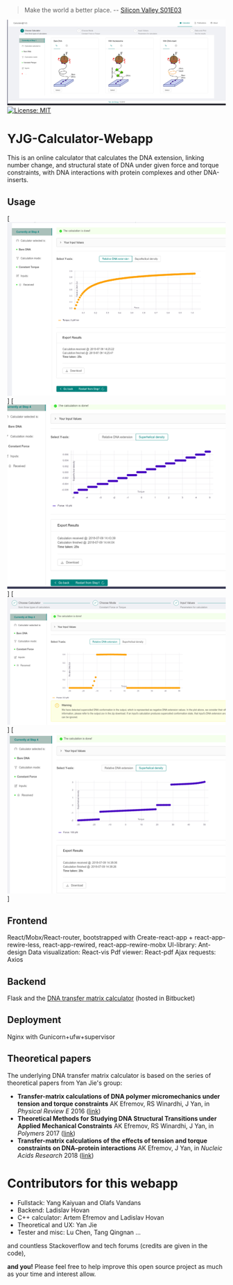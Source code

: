 > Make the world a better place.
> -- [Silicon Valley S01E03](https://en.wikipedia.org/wiki/List_of_Silicon_Valley_episodes#Season_1_(2014))

[![YJG-Calculator-Webapp](/Screenshots/Screenshot_2018-07-09_14-27-48.png)](TBD)
[![License: MIT](https://img.shields.io/badge/License-MIT-yellow.svg)](https://github.com/FeynmanDNA/MakeTheWorldABetterPlace/blob/master/LICENSE)

# YJG-Calculator-Webapp
This is an online calculator that calculates the DNA extension, linking number change, and structural state of DNA under given force and torque constraints, with DNA interactions with protein complexes and other DNA-inserts.

## Usage
[![screenshot1](/Screenshots/Screenshot_2018-07-09_14-27-01.png)]
[![screenshot2](/Screenshots/Screenshot_2018-07-09_14-44-16.png)]
[![screenshot3](/Screenshots/Screenshot_2018-07-09_14-37-41.png)]
[![screenshot4](/Screenshots/Screenshot_2018-07-09_14-39-05.png)]

## Frontend
React/Mobx/React-router, bootstrapped with Create-react-app + react-app-rewire-less, react-app-rewired, react-app-rewire-mobx
UI-library: Ant-design
Data visualization: React-vis
Pdf viewer: React-pdf
Ajax requests: Axios

## Backend
Flask and the [DNA transfer matrix calculator](https://bitbucket.org/FeynmanDNA/yjg-cpp-calculator/src/master/) (hosted in Bitbucket)

## Deployment
Nginx with Gunicorn+ufw+supervisor

## Theoretical papers
The underlying DNA transfer matrix calculator is based on the series of theoretical papers from Yan Jie's group:
- **Transfer-matrix calculations of DNA polymer micromechanics under tension and torque constraints** AK Efremov, RS Winardhi, J Yan, in *Physical Review E* 2016 ([link](https://www.physics.nus.edu.sg/~biosmm/Publications/PRE2016.pdf))
- **Theoretical Methods for Studying DNA Structural Transitions under Applied Mechanical Constraints** AK Efremov, RS Winardhi, J Yan, in *Polymers* 2017 ([link](http://www.mdpi.com/2073-4360/9/2/74))
- **Transfer-matrix calculations of the effects of tension and torque constraints on DNA–protein interactions** AK Efremov, J Yan, in *Nucleic Acids Research* 2018 ([link](https://academic.oup.com/nar/advance-article/doi/10.1093/nar/gky478/5033546))

# Contributors for this webapp
- Fullstack: Yang Kaiyuan and Olafs Vandans
- Backend: Ladislav Hovan
- C++ calculator: Artem Efremov and Ladislav Hovan
- Theoretical and UX: Yan Jie
- Tester and misc: Lu Chen, Tang Qingnan ...

and countless Stackoverflow and tech forums (credits are given in the code),

**and you!** Please feel free to help improve this open source project as much as your time and interest allow.
